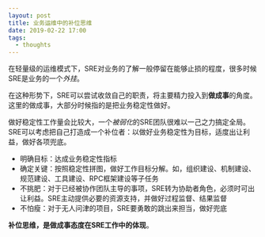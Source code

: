 ```yaml
---
layout: post
title: 业务运维中的补位思维
date: 2019-02-22 17:00
tags:
  - thoughts
---
```


在轻量级的运维模式下，SRE对业务的了解一般停留在能够止损的程度，很多时候SRE是业务的一个*外挂*。

在这种形势下，SRE可以尝试收敛自己的职责，将主要精力投入到**做成事**的角度。这里的做成事，大部分时候指的是把业务稳定性做好。

做好稳定性工作量会比较大，一个*被弱化*的SRE团队很难以一己之力搞定全局。SRE可以考虑把自己打造成一个补位者：以做好业务稳定性为目标，适度出让利益，做好各项兜底。

- 明确目标：达成业务稳定性指标
- 确定关键：按照稳定性拼图，做好工作目标分解。如，组织建设、机制建设、规范建设、工具建设、RPC框架建设等子任务
- 不挑肥：对于已经被协作团队主导的事项，SRE转为协助者角色，必须时可出让利益。SRE主动提供必要的资源支持，并做好过程监督、结果监督
- 不怕瘦：对于无人问津的项目，SRE要勇敢的跳出来担当，做好兜底

**补位思维，是做成事态度在SRE工作中的体现**。

